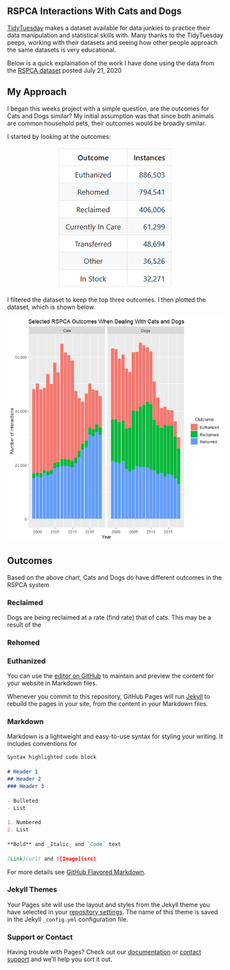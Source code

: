 ## RSPCA Interactions With Cats and Dogs

[TidyTuesday](https://github.com/rfordatascience/tidytuesday) makes a dataset available for data junkies to practice their data manipulation and statistical skills with.  Many thanks to the TidyTuesday peeps, working with their datasets and seeing how other people approach the same datasets is very educational.

Below is a quick explaination of the work I have done using the data from the [RSPCA dataset](https://github.com/rfordatascience/tidytuesday/blob/master/data/2020/2020-07-21/readme.md) posted July 21, 2020

## My Approach
I began this weeks project with a simple question, are the outcomes for Cats and Dogs similar?  My initial assumption was that since both animals are common household pets, their outcomes would be broadly similar.  

I started by looking at the outcomes:
<p align="center">
  <img src="https://github.com/acarmichael20/TidyTuesdayJuly21_2020/blob/master/Table.PNG?raw=true"/>
</p>

<!--
|Outcome          |   Instances    |
|:-----------------:|----------------:|
|Euthanized       |886,503          | 
|Rehomed          |794,541          |
|Reclaimed        |406,006          |
|Currently In Care| 61,299          |
|Transferred      | 48,694          |
|Other            | 36,526          |
|In Stock         | 32,271          | 
-->

I filtered the dataset to keep the top three outcomes.  I then plotted the dataset, which is shown below. 

<p align="center">
  <img src="https://github.com/acarmichael20/TidyTuesdayJuly21_2020/blob/master/TidyTuesdayJuly21_2020.jpeg?raw=true"/>
</p>

## Outcomes
Based on the above chart, Cats and Dogs do have different outcomes in the RSPCA system

### Reclaimed
Dogs are being reclaimed at a rate (find rate) that of cats.  This may be a result of the 
### Rehomed

### Euthanized








You can use the [editor on GitHub](https://github.com/acarmichael20/TidyTuesdayJuly21_2020/edit/master/README.md) to maintain and preview the content for your website in Markdown files.

Whenever you commit to this repository, GitHub Pages will run [Jekyll](https://jekyllrb.com/) to rebuild the pages in your site, from the content in your Markdown files.

### Markdown

Markdown is a lightweight and easy-to-use syntax for styling your writing. It includes conventions for

```markdown
Syntax highlighted code block

# Header 1
## Header 2
### Header 3

- Bulleted
- List

1. Numbered
2. List

**Bold** and _Italic_ and `Code` text

[Link](url) and ![Image](src)
```

For more details see [GitHub Flavored Markdown](https://guides.github.com/features/mastering-markdown/).

### Jekyll Themes

Your Pages site will use the layout and styles from the Jekyll theme you have selected in your [repository settings](https://github.com/acarmichael20/TidyTuesdayJuly21_2020/settings). The name of this theme is saved in the Jekyll `_config.yml` configuration file.

### Support or Contact

Having trouble with Pages? Check out our [documentation](https://help.github.com/categories/github-pages-basics/) or [contact support](https://github.com/contact) and we’ll help you sort it out.
